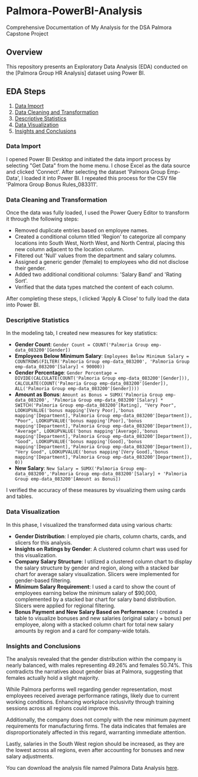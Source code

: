 # Palmora-PowerBI-Analysis
Comprehensive Documentation of My Analysis for the DSA Palmora Capstone Project

## Overview
This repository presents an Exploratory Data Analysis (EDA) conducted on the [Palmora Group HR Analysis] dataset using Power BI.

## EDA Steps
1. [Data Import](#data-import)
2. [Data Cleaning and Transformation](#data-cleaning-and-transformation)
3. [Descriptive Statistics](#descriptive-statistics)
4. [Data Visualization](#data-visualization)
5. [Insights and Conclusions](#insights-and-conclusions)

### Data Import
I opened Power BI Desktop and initiated the data import process by selecting "Get Data" from the home menu. I chose Excel as the data source and clicked 'Connect'. After selecting the dataset 'Palmora Group Emp-Data', I loaded it into Power BI. I repeated this process for the CSV file 'Palmora Group Bonus Rules_083311'.

### Data Cleaning and Transformation
Once the data was fully loaded, I used the Power Query Editor to transform it through the following steps:
- Removed duplicate entries based on employee names.
- Created a conditional column titled 'Region' to categorize all company locations into South West, North West, and North Central, placing this new column adjacent to the location column.
- Filtered out 'Null' values from the department and salary columns.
- Assigned a generic gender (female) to employees who did not disclose their gender.
- Added two additional conditional columns: 'Salary Band' and 'Rating Sort'.
- Verified that the data types matched the content of each column.

After completing these steps, I clicked 'Apply & Close' to fully load the data into Power BI.

### Descriptive Statistics
In the modeling tab, I created new measures for key statistics:
- **Gender Count**: `Gender Count = COUNT('Palmoria Group emp-data_083200'[Gender])`
- **Employees Below Minimum Salary**: `Employees Below Minimum Salary = COUNTROWS(FILTER('Palmoria Group emp-data_083200', 'Palmoria Group emp-data_083200'[Salary] < 90000))`
- **Gender Percentage**: `Gender Percentage = DIVIDE(CALCULATE(COUNT('Palmoria Group emp-data_083200'[Gender])), CALCULATE(COUNT('Palmoria Group emp-data_083200'[Gender]), ALL('Palmoria Group emp-data_083200'[Gender])))`
- **Amount as Bonus**: `Amount as Bonus = SUMX('Palmoria Group emp-data_083200', 'Palmoria Group emp-data_083200'[Salary] * SWITCH('Palmoria Group emp-data_083200'[Rating], "Very Poor", LOOKUPVALUE('bonus mapping'[Very Poor],'bonus mapping'[Department],'Palmoria Group emp-data_083200'[Department]), "Poor", LOOKUPVALUE('bonus mapping'[Poor],'bonus mapping'[Department],'Palmoria Group emp-data_083200'[Department]), "Average", LOOKUPVALUE('bonus mapping'[Average],'bonus mapping'[Department],'Palmoria Group emp-data_083200'[Department]), "Good", LOOKUPVALUE('bonus mapping'[Good],'bonus mapping'[Department],'Palmoria Group emp-data_083200'[Department]), "Very Good", LOOKUPVALUE('bonus mapping'[Very Good],'bonus mapping'[Department],'Palmoria Group emp-data_083200'[Department]), 0))`
- **New Salary**: `New Salary = SUMX('Palmoria Group emp-data_083200','Palmoria Group emp-data_083200'[Salary] + 'Palmoria Group emp-data_083200'[Amount as Bonus])`

I verified the accuracy of these measures by visualizing them using cards and tables.

### Data Visualization
In this phase, I visualized the transformed data using various charts:
- **Gender Distribution**: I employed pie charts, column charts, cards, and slicers for this analysis.
- **Insights on Ratings by Gender**: A clustered column chart was used for this visualization.
- **Company Salary Structure**: I utilized a clustered column chart to display the salary structure by gender and region, along with a stacked bar chart for average salary visualization. Slicers were implemented for gender-based filtering.
- **Minimum Salary Requirement**: I used a card to show the count of employees earning below the minimum salary of $90,000, complemented by a stacked bar chart for salary band distribution. Slicers were applied for regional filtering.
- **Bonus Payment and New Salary Based on Performance**: I created a table to visualize bonuses and new salaries (original salary + bonus) per employee, along with a stacked column chart for total new salary amounts by region and a card for company-wide totals.

### Insights and Conclusions
The analysis revealed that the gender distribution within the company is nearly balanced, with males representing 49.26% and females 50.74%. This contradicts the narratives about gender bias at Palmora, suggesting that females actually hold a slight majority.

While Palmora performs well regarding gender representation, most employees received average performance ratings, likely due to current working conditions. Enhancing workplace inclusivity through training sessions across all regions could improve this.

Additionally, the company does not comply with the new minimum payment requirements for manufacturing firms. The data indicates that females are disproportionately affected in this regard, warranting immediate attention.

Lastly, salaries in the South West region should be increased, as they are the lowest across all regions, even after accounting for bonuses and new salary adjustments.

You can download the analysis file named Palmora Data Analysis [here](Palmora-Data-Analysis.pbix).
